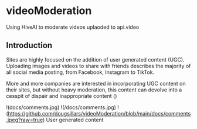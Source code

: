 # videoModeration
Using HiveAI to moderate videos uplaoded to api.video


## Introduction

Sites are highly focused on the addition of user generated content (UGC). Uploading images and videos to share with friends describes the majority of all social media posting, from Facebook, Instagram to TikTok.

More and more companies are interested in incorporating UGC content on their sites, but without heavy moderation, this content can devolve into a cesspit of dispair and inappropriate content ()

!(docs/comments.jpg)
!(/docs/comments.jpg)
!(https://github.com/dougsillars/videoModeration/blob/main/docs/comments.jpeg?raw=true)
User generated content 